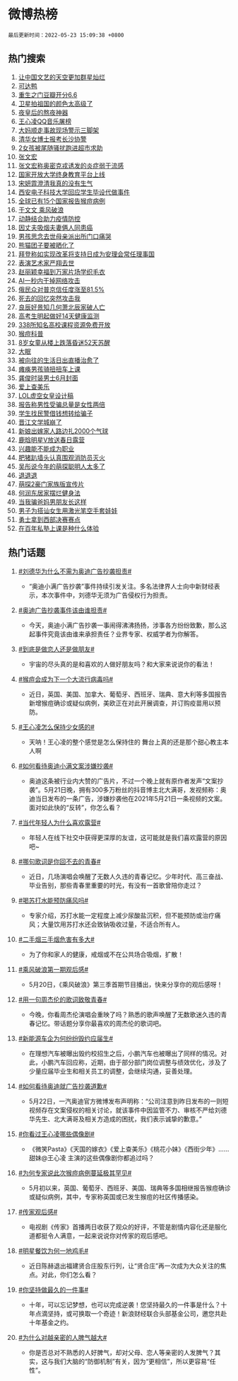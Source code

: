 # 微博热榜

`最后更新时间：2022-05-23 15:09:38 +0800`

## 热门搜索

1. [让中国文艺的天空更加群星灿烂](https://m.weibo.cn/search?containerid=100103type%3D1%26t%3D10%26q%3D%23%E8%AE%A9%E4%B8%AD%E5%9B%BD%E6%96%87%E8%89%BA%E7%9A%84%E5%A4%A9%E7%A9%BA%E6%9B%B4%E5%8A%A0%E7%BE%A4%E6%98%9F%E7%81%BF%E7%83%82%23&stream_entry_id=51&isnewpage=1&extparam=seat%3D1%26c_type%3D51%26dgr%3D0%26cate%3D10103%26pos%3D0%26filter_type%3Drealtimehot%26display_time%3D1653289777%26pre_seqid%3D1653289777874016815123&luicode=10000011&lfid=106003type%253D25%2526t%253D3%2526disable_hot%253D1%2526filter_type%253Drealtimehot)
1. [可达鸭](https://m.weibo.cn/search?containerid=100103type%3D1%26t%3D10%26q%3D%E5%8F%AF%E8%BE%BE%E9%B8%AD&stream_entry_id=31&isnewpage=1&extparam=seat%3D1%26c_type%3D31%26dgr%3D0%26cate%3D0%26lcate%3D5001%26filter_type%3Drealtimehot%26realpos%3D1%26pos%3D0%26flag%3D16%26display_time%3D1653289777%26pre_seqid%3D1653289777874016815123&luicode=10000011&lfid=106003type%253D25%2526t%253D3%2526disable_hot%253D1%2526filter_type%253Drealtimehot)
1. [重生之门豆瓣开分6.6](https://m.weibo.cn/search?containerid=100103type%3D1%26t%3D10%26q%3D%23%E9%87%8D%E7%94%9F%E4%B9%8B%E9%97%A8%E8%B1%86%E7%93%A3%E5%BC%80%E5%88%866.6%23&stream_entry_id=31&isnewpage=1&extparam=seat%3D1%26c_type%3D31%26dgr%3D0%26cate%3D0%26lcate%3D5001%26filter_type%3Drealtimehot%26realpos%3D2%26pos%3D1%26flag%3D1%26display_time%3D1653289777%26pre_seqid%3D1653289777874016815123&luicode=10000011&lfid=106003type%253D25%2526t%253D3%2526disable_hot%253D1%2526filter_type%253Drealtimehot)
1. [卫星拍祖国的颜色太高级了](https://m.weibo.cn/search?containerid=100103type%3D1%26t%3D10%26q%3D%23%E5%8D%AB%E6%98%9F%E6%8B%8D%E7%A5%96%E5%9B%BD%E7%9A%84%E9%A2%9C%E8%89%B2%E5%A4%AA%E9%AB%98%E7%BA%A7%E4%BA%86%23&stream_entry_id=31&isnewpage=1&extparam=seat%3D1%26c_type%3D31%26dgr%3D0%26cate%3D0%26lcate%3D5001%26filter_type%3Drealtimehot%26realpos%3D3%26pos%3D2%26flag%3D0%26display_time%3D1653289777%26pre_seqid%3D1653289777874016815123&luicode=10000011&lfid=106003type%253D25%2526t%253D3%2526disable_hot%253D1%2526filter_type%253Drealtimehot)
1. [夜皇后的熬夜神器](https://m.weibo.cn/search?containerid=100103type%3D1%26t%3D10%26q%3D%23%E5%A4%9C%E7%9A%87%E5%90%8E%E7%9A%84%E7%86%AC%E5%A4%9C%E7%A5%9E%E5%99%A8%23&stream_entry_id=31&isnewpage=1&extparam=seat%3D1%26c_type%3D31%26dgr%3D0%26cate%3D0%26lcate%3D5001%26topic_ad%3D1%26adid%3D154838%26pos%3D3%26filter_type%3Drealtimehot%26display_time%3D1653289777%26pre_seqid%3D1653289777874016815123&luicode=10000011&lfid=106003type%253D25%2526t%253D3%2526disable_hot%253D1%2526filter_type%253Drealtimehot)
1. [王心凌QQ音乐屠榜](https://m.weibo.cn/search?containerid=100103type%3D1%26t%3D10%26q%3D%23%E7%8E%8B%E5%BF%83%E5%87%8CQQ%E9%9F%B3%E4%B9%90%E5%B1%A0%E6%A6%9C%23&stream_entry_id=31&isnewpage=1&extparam=seat%3D1%26c_type%3D31%26dgr%3D0%26cate%3D0%26lcate%3D5001%26filter_type%3Drealtimehot%26realpos%3D4%26pos%3D4%26flag%3D1%26display_time%3D1653289777%26pre_seqid%3D1653289777874016815123&luicode=10000011&lfid=106003type%253D25%2526t%253D3%2526disable_hot%253D1%2526filter_type%253Drealtimehot)
1. [大妈顺走事故现场警示三脚架](https://m.weibo.cn/search?containerid=100103type%3D1%26t%3D10%26q%3D%23%E5%A4%A7%E5%A6%88%E9%A1%BA%E8%B5%B0%E4%BA%8B%E6%95%85%E7%8E%B0%E5%9C%BA%E8%AD%A6%E7%A4%BA%E4%B8%89%E8%84%9A%E6%9E%B6%23&stream_entry_id=31&isnewpage=1&extparam=seat%3D1%26c_type%3D31%26dgr%3D0%26cate%3D0%26lcate%3D5001%26filter_type%3Drealtimehot%26realpos%3D5%26pos%3D5%26flag%3D1%26display_time%3D1653289777%26pre_seqid%3D1653289777874016815123&luicode=10000011&lfid=106003type%253D25%2526t%253D3%2526disable_hot%253D1%2526filter_type%253Drealtimehot)
1. [清华女博士报考长沙协警](https://m.weibo.cn/search?containerid=100103type%3D1%26t%3D10%26q%3D%23%E6%B8%85%E5%8D%8E%E5%A5%B3%E5%8D%9A%E5%A3%AB%E6%8A%A5%E8%80%83%E9%95%BF%E6%B2%99%E5%8D%8F%E8%AD%A6%23&stream_entry_id=31&isnewpage=1&extparam=seat%3D1%26c_type%3D31%26dgr%3D0%26cate%3D0%26lcate%3D5001%26filter_type%3Drealtimehot%26realpos%3D6%26pos%3D6%26flag%3D0%26display_time%3D1653289777%26pre_seqid%3D1653289777874016815123&luicode=10000011&lfid=106003type%253D25%2526t%253D3%2526disable_hot%253D1%2526filter_type%253Drealtimehot)
1. [2女孩被尾随骚扰跑进超市求助](https://m.weibo.cn/search?containerid=100103type%3D1%26t%3D10%26q%3D%232%E5%A5%B3%E5%AD%A9%E8%A2%AB%E5%B0%BE%E9%9A%8F%E9%AA%9A%E6%89%B0%E8%B7%91%E8%BF%9B%E8%B6%85%E5%B8%82%E6%B1%82%E5%8A%A9%23&stream_entry_id=31&isnewpage=1&extparam=seat%3D1%26c_type%3D31%26dgr%3D0%26cate%3D0%26lcate%3D5001%26filter_type%3Drealtimehot%26realpos%3D7%26pos%3D7%26flag%3D1%26display_time%3D1653289777%26pre_seqid%3D1653289777874016815123&luicode=10000011&lfid=106003type%253D25%2526t%253D3%2526disable_hot%253D1%2526filter_type%253Drealtimehot)
1. [张文宏](https://m.weibo.cn/search?containerid=100103type%3D1%26t%3D10%26q%3D%23%E5%BC%A0%E6%96%87%E5%AE%8F%23&stream_entry_id=31&isnewpage=1&extparam=seat%3D1%26c_type%3D31%26dgr%3D0%26cate%3D0%26lcate%3D5001%26filter_type%3Drealtimehot%26realpos%3D8%26pos%3D8%26flag%3D0%26display_time%3D1653289777%26pre_seqid%3D1653289777874016815123&luicode=10000011&lfid=106003type%253D25%2526t%253D3%2526disable_hot%253D1%2526filter_type%253Drealtimehot)
1. [张文宏称奥密克戎诱发的炎症弱于流感](https://m.weibo.cn/search?containerid=100103type%3D1%26t%3D10%26q%3D%23%E5%BC%A0%E6%96%87%E5%AE%8F%E7%A7%B0%E5%A5%A5%E5%AF%86%E5%85%8B%E6%88%8E%E8%AF%B1%E5%8F%91%E7%9A%84%E7%82%8E%E7%97%87%E5%BC%B1%E4%BA%8E%E6%B5%81%E6%84%9F%23&stream_entry_id=31&isnewpage=1&extparam=seat%3D1%26c_type%3D31%26dgr%3D0%26cate%3D0%26lcate%3D5001%26filter_type%3Drealtimehot%26realpos%3D9%26pos%3D9%26flag%3D1%26display_time%3D1653289777%26pre_seqid%3D1653289777874016815123&luicode=10000011&lfid=106003type%253D25%2526t%253D3%2526disable_hot%253D1%2526filter_type%253Drealtimehot)
1. [国家开放大学终身教育平台上线](https://m.weibo.cn/search?containerid=100103type%3D1%26t%3D10%26q%3D%23%E5%9B%BD%E5%AE%B6%E5%BC%80%E6%94%BE%E5%A4%A7%E5%AD%A6%E7%BB%88%E8%BA%AB%E6%95%99%E8%82%B2%E5%B9%B3%E5%8F%B0%E4%B8%8A%E7%BA%BF%23&stream_entry_id=31&isnewpage=1&extparam=seat%3D1%26c_type%3D31%26dgr%3D0%26cate%3D0%26lcate%3D5001%26filter_type%3Drealtimehot%26realpos%3D10%26pos%3D10%26flag%3D16%26display_time%3D1653289777%26pre_seqid%3D1653289777874016815123&luicode=10000011&lfid=106003type%253D25%2526t%253D3%2526disable_hot%253D1%2526filter_type%253Drealtimehot)
1. [宋妍霏澄清我真的没有生气](https://m.weibo.cn/search?containerid=100103type%3D1%26t%3D10%26q%3D%23%E5%AE%8B%E5%A6%8D%E9%9C%8F%E6%BE%84%E6%B8%85%E6%88%91%E7%9C%9F%E7%9A%84%E6%B2%A1%E6%9C%89%E7%94%9F%E6%B0%94%23&stream_entry_id=31&isnewpage=1&extparam=seat%3D1%26c_type%3D31%26dgr%3D0%26cate%3D0%26lcate%3D5001%26filter_type%3Drealtimehot%26realpos%3D11%26pos%3D11%26flag%3D2%26display_time%3D1653289777%26pre_seqid%3D1653289777874016815123&luicode=10000011&lfid=106003type%253D25%2526t%253D3%2526disable_hot%253D1%2526filter_type%253Drealtimehot)
1. [西安电子科技大学回应学生毕设代做事件](https://m.weibo.cn/search?containerid=100103type%3D1%26t%3D10%26q%3D%23%E8%A5%BF%E5%AE%89%E7%94%B5%E5%AD%90%E7%A7%91%E6%8A%80%E5%A4%A7%E5%AD%A6%E5%9B%9E%E5%BA%94%E5%AD%A6%E7%94%9F%E6%AF%95%E8%AE%BE%E4%BB%A3%E5%81%9A%E4%BA%8B%E4%BB%B6%23&stream_entry_id=31&isnewpage=1&extparam=seat%3D1%26c_type%3D31%26dgr%3D0%26cate%3D0%26lcate%3D5001%26filter_type%3Drealtimehot%26realpos%3D12%26pos%3D12%26flag%3D0%26display_time%3D1653289777%26pre_seqid%3D1653289777874016815123&luicode=10000011&lfid=106003type%253D25%2526t%253D3%2526disable_hot%253D1%2526filter_type%253Drealtimehot)
1. [全球已有15个国家报告猴痘病例](https://m.weibo.cn/search?containerid=100103type%3D1%26t%3D10%26q%3D%23%E5%85%A8%E7%90%83%E5%B7%B2%E6%9C%8915%E4%B8%AA%E5%9B%BD%E5%AE%B6%E6%8A%A5%E5%91%8A%E7%8C%B4%E7%97%98%E7%97%85%E4%BE%8B%23&stream_entry_id=31&isnewpage=1&extparam=seat%3D1%26c_type%3D31%26dgr%3D0%26cate%3D0%26lcate%3D5001%26filter_type%3Drealtimehot%26realpos%3D13%26pos%3D13%26flag%3D1%26display_time%3D1653289777%26pre_seqid%3D1653289777874016815123&luicode=10000011&lfid=106003type%253D25%2526t%253D3%2526disable_hot%253D1%2526filter_type%253Drealtimehot)
1. [于文文 乘风破浪](https://m.weibo.cn/search?containerid=100103type%3D1%26t%3D10%26q%3D%E4%BA%8E%E6%96%87%E6%96%87+%E4%B9%98%E9%A3%8E%E7%A0%B4%E6%B5%AA&stream_entry_id=31&isnewpage=1&extparam=seat%3D1%26c_type%3D31%26dgr%3D0%26cate%3D0%26lcate%3D5001%26filter_type%3Drealtimehot%26realpos%3D14%26pos%3D14%26flag%3D2%26display_time%3D1653289777%26pre_seqid%3D1653289777874016815123&luicode=10000011&lfid=106003type%253D25%2526t%253D3%2526disable_hot%253D1%2526filter_type%253Drealtimehot)
1. [动静结合助力疫情防控](https://m.weibo.cn/search?containerid=100103type%3D1%26t%3D10%26q%3D%23%E5%8A%A8%E9%9D%99%E7%BB%93%E5%90%88%E5%8A%A9%E5%8A%9B%E7%96%AB%E6%83%85%E9%98%B2%E6%8E%A7%23&stream_entry_id=31&isnewpage=1&extparam=seat%3D1%26c_type%3D31%26dgr%3D0%26cate%3D0%26lcate%3D5001%26filter_type%3Drealtimehot%26adid%3D155185%26realpos%3D15%26pos%3D15%26flag%3D0%26display_time%3D1653289777%26pre_seqid%3D1653289777874016815123&luicode=10000011&lfid=106003type%253D25%2526t%253D3%2526disable_hot%253D1%2526filter_type%253Drealtimehot)
1. [因丈夫吸烟夫妻俩人同患癌](https://m.weibo.cn/search?containerid=100103type%3D1%26t%3D10%26q%3D%23%E5%9B%A0%E4%B8%88%E5%A4%AB%E5%90%B8%E7%83%9F%E5%A4%AB%E5%A6%BB%E4%BF%A9%E4%BA%BA%E5%90%8C%E6%82%A3%E7%99%8C%23&stream_entry_id=31&isnewpage=1&extparam=seat%3D1%26c_type%3D31%26dgr%3D0%26cate%3D0%26lcate%3D5001%26filter_type%3Drealtimehot%26realpos%3D16%26pos%3D16%26flag%3D2%26display_time%3D1653289777%26pre_seqid%3D1653289777874016815123&luicode=10000011&lfid=106003type%253D25%2526t%253D3%2526disable_hot%253D1%2526filter_type%253Drealtimehot)
1. [男孩思念去世母亲派出所门口痛哭](https://m.weibo.cn/search?containerid=100103type%3D1%26t%3D10%26q%3D%23%E7%94%B7%E5%AD%A9%E6%80%9D%E5%BF%B5%E5%8E%BB%E4%B8%96%E6%AF%8D%E4%BA%B2%E6%B4%BE%E5%87%BA%E6%89%80%E9%97%A8%E5%8F%A3%E7%97%9B%E5%93%AD%23&stream_entry_id=31&isnewpage=1&extparam=seat%3D1%26c_type%3D31%26dgr%3D0%26cate%3D0%26lcate%3D5001%26filter_type%3Drealtimehot%26realpos%3D17%26pos%3D17%26flag%3D1%26display_time%3D1653289777%26pre_seqid%3D1653289777874016815123&luicode=10000011&lfid=106003type%253D25%2526t%253D3%2526disable_hot%253D1%2526filter_type%253Drealtimehot)
1. [熊猫团子要被晒化了](https://m.weibo.cn/search?containerid=100103type%3D1%26t%3D10%26q%3D%23%E7%86%8A%E7%8C%AB%E5%9B%A2%E5%AD%90%E8%A6%81%E8%A2%AB%E6%99%92%E5%8C%96%E4%BA%86%23&stream_entry_id=31&isnewpage=1&extparam=seat%3D1%26c_type%3D31%26dgr%3D0%26cate%3D0%26lcate%3D5001%26filter_type%3Drealtimehot%26realpos%3D18%26pos%3D18%26flag%3D1%26display_time%3D1653289777%26pre_seqid%3D1653289777874016815123&luicode=10000011&lfid=106003type%253D25%2526t%253D3%2526disable_hot%253D1%2526filter_type%253Drealtimehot)
1. [拜登称如实现改革将支持日成为安理会常任理事国](https://m.weibo.cn/search?containerid=100103type%3D1%26t%3D10%26q%3D%23%E6%8B%9C%E7%99%BB%E7%A7%B0%E5%A6%82%E5%AE%9E%E7%8E%B0%E6%94%B9%E9%9D%A9%E5%B0%86%E6%94%AF%E6%8C%81%E6%97%A5%E6%88%90%E4%B8%BA%E5%AE%89%E7%90%86%E4%BC%9A%E5%B8%B8%E4%BB%BB%E7%90%86%E4%BA%8B%E5%9B%BD%23&stream_entry_id=31&isnewpage=1&extparam=seat%3D1%26c_type%3D31%26dgr%3D0%26cate%3D0%26lcate%3D5001%26filter_type%3Drealtimehot%26realpos%3D19%26pos%3D19%26flag%3D1%26display_time%3D1653289777%26pre_seqid%3D1653289777874016815123&luicode=10000011&lfid=106003type%253D25%2526t%253D3%2526disable_hot%253D1%2526filter_type%253Drealtimehot)
1. [表演艺术家严翔去世](https://m.weibo.cn/search?containerid=100103type%3D1%26t%3D10%26q%3D%23%E8%A1%A8%E6%BC%94%E8%89%BA%E6%9C%AF%E5%AE%B6%E4%B8%A5%E7%BF%94%E5%8E%BB%E4%B8%96%23&stream_entry_id=31&isnewpage=1&extparam=seat%3D1%26c_type%3D31%26dgr%3D0%26cate%3D0%26lcate%3D5001%26filter_type%3Drealtimehot%26realpos%3D20%26pos%3D20%26flag%3D1%26display_time%3D1653289777%26pre_seqid%3D1653289777874016815123&luicode=10000011&lfid=106003type%253D25%2526t%253D3%2526disable_hot%253D1%2526filter_type%253Drealtimehot)
1. [赵丽颖幸福到万家片场学织毛衣](https://m.weibo.cn/search?containerid=100103type%3D1%26t%3D10%26q%3D%23%E8%B5%B5%E4%B8%BD%E9%A2%96%E5%B9%B8%E7%A6%8F%E5%88%B0%E4%B8%87%E5%AE%B6%E7%89%87%E5%9C%BA%E5%AD%A6%E7%BB%87%E6%AF%9B%E8%A1%A3%23&stream_entry_id=31&isnewpage=1&extparam=seat%3D1%26c_type%3D31%26dgr%3D0%26cate%3D0%26lcate%3D5001%26filter_type%3Drealtimehot%26realpos%3D21%26pos%3D21%26flag%3D1%26display_time%3D1653289777%26pre_seqid%3D1653289777874016815123&luicode=10000011&lfid=106003type%253D25%2526t%253D3%2526disable_hot%253D1%2526filter_type%253Drealtimehot)
1. [AI一秒内干掉网络攻击](https://m.weibo.cn/search?containerid=100103type%3D1%26t%3D10%26q%3D%23AI%E4%B8%80%E7%A7%92%E5%86%85%E5%B9%B2%E6%8E%89%E7%BD%91%E7%BB%9C%E6%94%BB%E5%87%BB%23&stream_entry_id=31&isnewpage=1&extparam=seat%3D1%26c_type%3D31%26dgr%3D0%26cate%3D0%26lcate%3D5001%26filter_type%3Drealtimehot%26realpos%3D22%26pos%3D22%26flag%3D1%26display_time%3D1653289777%26pre_seqid%3D1653289777874016815123&luicode=10000011&lfid=106003type%253D25%2526t%253D3%2526disable_hot%253D1%2526filter_type%253Drealtimehot)
1. [俄民众对普京信任度涨至81.5%](https://m.weibo.cn/search?containerid=100103type%3D1%26t%3D10%26q%3D%23%E4%BF%84%E6%B0%91%E4%BC%97%E5%AF%B9%E6%99%AE%E4%BA%AC%E4%BF%A1%E4%BB%BB%E5%BA%A6%E6%B6%A8%E8%87%B381.5%25%23&stream_entry_id=31&isnewpage=1&extparam=seat%3D1%26c_type%3D31%26dgr%3D0%26cate%3D0%26lcate%3D5001%26filter_type%3Drealtimehot%26realpos%3D23%26pos%3D23%26flag%3D0%26display_time%3D1653289777%26pre_seqid%3D1653289777874016815123&luicode=10000011&lfid=106003type%253D25%2526t%253D3%2526disable_hot%253D1%2526filter_type%253Drealtimehot)
1. [死去的回忆突然攻击我](https://m.weibo.cn/search?containerid=100103type%3D1%26t%3D10%26q%3D%23%E6%AD%BB%E5%8E%BB%E7%9A%84%E5%9B%9E%E5%BF%86%E7%AA%81%E7%84%B6%E6%94%BB%E5%87%BB%E6%88%91%23&stream_entry_id=31&isnewpage=1&extparam=seat%3D1%26c_type%3D31%26dgr%3D0%26cate%3D0%26lcate%3D5001%26filter_type%3Drealtimehot%26realpos%3D24%26pos%3D24%26flag%3D0%26display_time%3D1653289777%26pre_seqid%3D1653289777874016815123&luicode=10000011&lfid=106003type%253D25%2526t%253D3%2526disable_hot%253D1%2526filter_type%253Drealtimehot)
1. [良辰好景知几何萧北辰家破人亡](https://m.weibo.cn/search?containerid=100103type%3D1%26t%3D10%26q%3D%23%E8%89%AF%E8%BE%B0%E5%A5%BD%E6%99%AF%E7%9F%A5%E5%87%A0%E4%BD%95%E8%90%A7%E5%8C%97%E8%BE%B0%E5%AE%B6%E7%A0%B4%E4%BA%BA%E4%BA%A1%23&stream_entry_id=31&isnewpage=1&extparam=seat%3D1%26c_type%3D31%26dgr%3D0%26cate%3D0%26lcate%3D5001%26filter_type%3Drealtimehot%26realpos%3D25%26pos%3D25%26flag%3D1%26display_time%3D1653289777%26pre_seqid%3D1653289777874016815123&luicode=10000011&lfid=106003type%253D25%2526t%253D3%2526disable_hot%253D1%2526filter_type%253Drealtimehot)
1. [高考生明起做好14天健康监测](https://m.weibo.cn/search?containerid=100103type%3D1%26t%3D10%26q%3D%23%E9%AB%98%E8%80%83%E7%94%9F%E6%98%8E%E8%B5%B7%E5%81%9A%E5%A5%BD14%E5%A4%A9%E5%81%A5%E5%BA%B7%E7%9B%91%E6%B5%8B%23&stream_entry_id=31&isnewpage=1&extparam=seat%3D1%26c_type%3D31%26dgr%3D0%26cate%3D0%26lcate%3D5001%26filter_type%3Drealtimehot%26realpos%3D26%26pos%3D26%26flag%3D1%26display_time%3D1653289777%26pre_seqid%3D1653289777874016815123&luicode=10000011&lfid=106003type%253D25%2526t%253D3%2526disable_hot%253D1%2526filter_type%253Drealtimehot)
1. [338所知名高校课程资源免费开放](https://m.weibo.cn/search?containerid=100103type%3D1%26t%3D10%26q%3D%23338%E6%89%80%E7%9F%A5%E5%90%8D%E9%AB%98%E6%A0%A1%E8%AF%BE%E7%A8%8B%E8%B5%84%E6%BA%90%E5%85%8D%E8%B4%B9%E5%BC%80%E6%94%BE%23&stream_entry_id=31&isnewpage=1&extparam=seat%3D1%26c_type%3D31%26dgr%3D0%26cate%3D0%26lcate%3D5001%26filter_type%3Drealtimehot%26realpos%3D27%26pos%3D27%26flag%3D0%26display_time%3D1653289777%26pre_seqid%3D1653289777874016815123&luicode=10000011&lfid=106003type%253D25%2526t%253D3%2526disable_hot%253D1%2526filter_type%253Drealtimehot)
1. [猴痘科普](https://m.weibo.cn/search?containerid=100103type%3D1%26t%3D10%26q%3D%23%E7%8C%B4%E7%97%98%E7%A7%91%E6%99%AE%23&stream_entry_id=31&isnewpage=1&extparam=seat%3D1%26c_type%3D31%26dgr%3D0%26cate%3D0%26lcate%3D5001%26filter_type%3Drealtimehot%26realpos%3D28%26pos%3D28%26flag%3D0%26display_time%3D1653289777%26pre_seqid%3D1653289777874016815123&luicode=10000011&lfid=106003type%253D25%2526t%253D3%2526disable_hot%253D1%2526filter_type%253Drealtimehot)
1. [8岁女童从楼上跌落昏迷52天苏醒](https://m.weibo.cn/search?containerid=100103type%3D1%26t%3D10%26q%3D8%E5%B2%81%E5%A5%B3%E7%AB%A5%E4%BB%8E%E6%A5%BC%E4%B8%8A%E8%B7%8C%E8%90%BD%E6%98%8F%E8%BF%B752%E5%A4%A9%E8%8B%8F%E9%86%92&stream_entry_id=31&isnewpage=1&extparam=seat%3D1%26c_type%3D31%26dgr%3D0%26cate%3D0%26lcate%3D5001%26filter_type%3Drealtimehot%26realpos%3D29%26pos%3D29%26flag%3D0%26display_time%3D1653289777%26pre_seqid%3D1653289777874016815123&luicode=10000011&lfid=106003type%253D25%2526t%253D3%2526disable_hot%253D1%2526filter_type%253Drealtimehot)
1. [大眠](https://m.weibo.cn/search?containerid=100103type%3D1%26t%3D10%26q%3D%E5%A4%A7%E7%9C%A0&stream_entry_id=31&isnewpage=1&extparam=seat%3D1%26c_type%3D31%26dgr%3D0%26cate%3D0%26lcate%3D5001%26filter_type%3Drealtimehot%26realpos%3D30%26pos%3D30%26flag%3D0%26display_time%3D1653289777%26pre_seqid%3D1653289777874016815123&luicode=10000011&lfid=106003type%253D25%2526t%253D3%2526disable_hot%253D1%2526filter_type%253Drealtimehot)
1. [被向往的生活日出直播治愈了](https://m.weibo.cn/search?containerid=100103type%3D1%26t%3D10%26q%3D%23%E8%A2%AB%E5%90%91%E5%BE%80%E7%9A%84%E7%94%9F%E6%B4%BB%E6%97%A5%E5%87%BA%E7%9B%B4%E6%92%AD%E6%B2%BB%E6%84%88%E4%BA%86%23&stream_entry_id=31&isnewpage=1&extparam=seat%3D1%26c_type%3D31%26dgr%3D0%26cate%3D0%26lcate%3D5001%26filter_type%3Drealtimehot%26realpos%3D31%26pos%3D31%26flag%3D1%26display_time%3D1653289777%26pre_seqid%3D1653289777874016815123&luicode=10000011&lfid=106003type%253D25%2526t%253D3%2526disable_hot%253D1%2526filter_type%253Drealtimehot)
1. [瘫痪男孩骑扭扭车上课](https://m.weibo.cn/search?containerid=100103type%3D1%26t%3D10%26q%3D%23%E7%98%AB%E7%97%AA%E7%94%B7%E5%AD%A9%E9%AA%91%E6%89%AD%E6%89%AD%E8%BD%A6%E4%B8%8A%E8%AF%BE%23&stream_entry_id=31&isnewpage=1&extparam=seat%3D1%26c_type%3D31%26dgr%3D0%26cate%3D0%26lcate%3D5001%26filter_type%3Drealtimehot%26realpos%3D32%26pos%3D32%26flag%3D1%26display_time%3D1653289777%26pre_seqid%3D1653289777874016815123&luicode=10000011&lfid=106003type%253D25%2526t%253D3%2526disable_hot%253D1%2526filter_type%253Drealtimehot)
1. [龚俊时装男士6月封面](https://m.weibo.cn/search?containerid=100103type%3D1%26t%3D10%26q%3D%23%E9%BE%9A%E4%BF%8A%E6%97%B6%E8%A3%85%E7%94%B7%E5%A3%AB6%E6%9C%88%E5%B0%81%E9%9D%A2%23&stream_entry_id=31&isnewpage=1&extparam=seat%3D1%26c_type%3D31%26dgr%3D0%26cate%3D0%26lcate%3D5001%26filter_type%3Drealtimehot%26realpos%3D33%26pos%3D33%26flag%3D1%26display_time%3D1653289777%26pre_seqid%3D1653289777874016815123&luicode=10000011&lfid=106003type%253D25%2526t%253D3%2526disable_hot%253D1%2526filter_type%253Drealtimehot)
1. [爱上查美乐](http://m.weibo.cn/c/wbox?&id=j84w2uenjc&roomid=10036&q=%23%E7%88%B1%E4%B8%8A%E6%9F%A5%E7%BE%8E%E4%B9%90%23&extparam=seat%3D1%26c_type%3D31%26dgr%3D0%26cate%3D0%26lcate%3D5001%26filter_type%3Drealtimehot%26realpos%3D34%26pos%3D34%26flag%3D0%26display_time%3D1653289777%26pre_seqid%3D1653289777874016815123&luicode=10000011&lfid=106003type%253D25%2526t%253D3%2526disable_hot%253D1%2526filter_type%253Drealtimehot)
1. [LOL虚空女皇设计稿](https://m.weibo.cn/search?containerid=100103type%3D1%26t%3D10%26q%3D%23LOL%E8%99%9A%E7%A9%BA%E5%A5%B3%E7%9A%87%E8%AE%BE%E8%AE%A1%E7%A8%BF%23&stream_entry_id=31&isnewpage=1&extparam=seat%3D1%26c_type%3D31%26dgr%3D0%26cate%3D0%26lcate%3D5001%26filter_type%3Drealtimehot%26realpos%3D35%26pos%3D35%26flag%3D1%26display_time%3D1653289777%26pre_seqid%3D1653289777874016815123&luicode=10000011&lfid=106003type%253D25%2526t%253D3%2526disable_hot%253D1%2526filter_type%253Drealtimehot)
1. [报告称男性受骗总量是女性两倍](https://m.weibo.cn/search?containerid=100103type%3D1%26t%3D10%26q%3D%23%E6%8A%A5%E5%91%8A%E7%A7%B0%E7%94%B7%E6%80%A7%E5%8F%97%E9%AA%97%E6%80%BB%E9%87%8F%E6%98%AF%E5%A5%B3%E6%80%A7%E4%B8%A4%E5%80%8D%23&stream_entry_id=31&isnewpage=1&extparam=seat%3D1%26c_type%3D31%26dgr%3D0%26cate%3D0%26lcate%3D5001%26filter_type%3Drealtimehot%26realpos%3D36%26pos%3D36%26flag%3D0%26display_time%3D1653289777%26pre_seqid%3D1653289777874016815123&luicode=10000011&lfid=106003type%253D25%2526t%253D3%2526disable_hot%253D1%2526filter_type%253Drealtimehot)
1. [学生找民警借钱想转给骗子](https://m.weibo.cn/search?containerid=100103type%3D1%26t%3D10%26q%3D%23%E5%AD%A6%E7%94%9F%E6%89%BE%E6%B0%91%E8%AD%A6%E5%80%9F%E9%92%B1%E6%83%B3%E8%BD%AC%E7%BB%99%E9%AA%97%E5%AD%90%23&stream_entry_id=31&isnewpage=1&extparam=seat%3D1%26c_type%3D31%26dgr%3D0%26cate%3D0%26lcate%3D5001%26filter_type%3Drealtimehot%26realpos%3D37%26pos%3D37%26flag%3D0%26display_time%3D1653289777%26pre_seqid%3D1653289777874016815123&luicode=10000011&lfid=106003type%253D25%2526t%253D3%2526disable_hot%253D1%2526filter_type%253Drealtimehot)
1. [晋江文学城崩了](https://m.weibo.cn/search?containerid=100103type%3D1%26t%3D10%26q%3D%E6%99%8B%E6%B1%9F%E6%96%87%E5%AD%A6%E5%9F%8E%E5%B4%A9%E4%BA%86&stream_entry_id=31&isnewpage=1&extparam=seat%3D1%26c_type%3D31%26dgr%3D0%26cate%3D0%26lcate%3D5001%26filter_type%3Drealtimehot%26realpos%3D38%26pos%3D38%26flag%3D0%26display_time%3D1653289777%26pre_seqid%3D1653289777874016815123&luicode=10000011&lfid=106003type%253D25%2526t%253D3%2526disable_hot%253D1%2526filter_type%253Drealtimehot)
1. [新娘出嫁家人路边扎2000个气球](https://m.weibo.cn/search?containerid=100103type%3D1%26t%3D10%26q%3D%23%E6%96%B0%E5%A8%98%E5%87%BA%E5%AB%81%E5%AE%B6%E4%BA%BA%E8%B7%AF%E8%BE%B9%E6%89%8E2000%E4%B8%AA%E6%B0%94%E7%90%83%23&stream_entry_id=31&isnewpage=1&extparam=seat%3D1%26c_type%3D31%26dgr%3D0%26cate%3D0%26lcate%3D5001%26filter_type%3Drealtimehot%26realpos%3D39%26pos%3D39%26flag%3D0%26display_time%3D1653289777%26pre_seqid%3D1653289777874016815123&luicode=10000011&lfid=106003type%253D25%2526t%253D3%2526disable_hot%253D1%2526filter_type%253Drealtimehot)
1. [鹿晗明星V放送春日露营](https://m.weibo.cn/search?containerid=100103type%3D1%26t%3D10%26q%3D%23%E9%B9%BF%E6%99%97%E6%98%8E%E6%98%9FV%E6%94%BE%E9%80%81%E6%98%A5%E6%97%A5%E9%9C%B2%E8%90%A5%23&stream_entry_id=31&isnewpage=1&extparam=seat%3D1%26c_type%3D31%26dgr%3D0%26cate%3D0%26lcate%3D5001%26filter_type%3Drealtimehot%26realpos%3D40%26pos%3D40%26flag%3D0%26display_time%3D1653289777%26pre_seqid%3D1653289777874016815123&luicode=10000011&lfid=106003type%253D25%2526t%253D3%2526disable_hot%253D1%2526filter_type%253Drealtimehot)
1. [兴趣能不能成为职业](https://m.weibo.cn/search?containerid=100103type%3D1%26t%3D10%26q%3D%23%E5%85%B4%E8%B6%A3%E8%83%BD%E4%B8%8D%E8%83%BD%E6%88%90%E4%B8%BA%E8%81%8C%E4%B8%9A%23&stream_entry_id=31&isnewpage=1&extparam=seat%3D1%26c_type%3D31%26dgr%3D0%26cate%3D0%26lcate%3D5001%26filter_type%3Drealtimehot%26realpos%3D41%26pos%3D41%26flag%3D0%26display_time%3D1653289777%26pre_seqid%3D1653289777874016815123&luicode=10000011&lfid=106003type%253D25%2526t%253D3%2526disable_hot%253D1%2526filter_type%253Drealtimehot)
1. [肥猪趴墙头认真围观消防员灭火](https://m.weibo.cn/search?containerid=100103type%3D1%26t%3D10%26q%3D%23%E8%82%A5%E7%8C%AA%E8%B6%B4%E5%A2%99%E5%A4%B4%E8%AE%A4%E7%9C%9F%E5%9B%B4%E8%A7%82%E6%B6%88%E9%98%B2%E5%91%98%E7%81%AD%E7%81%AB%23&stream_entry_id=31&isnewpage=1&extparam=seat%3D1%26c_type%3D31%26dgr%3D0%26cate%3D0%26lcate%3D5001%26filter_type%3Drealtimehot%26realpos%3D42%26pos%3D42%26flag%3D0%26display_time%3D1653289777%26pre_seqid%3D1653289777874016815123&luicode=10000011&lfid=106003type%253D25%2526t%253D3%2526disable_hot%253D1%2526filter_type%253Drealtimehot)
1. [吴彤说今年的萌探聪明人太多了](https://m.weibo.cn/search?containerid=100103type%3D1%26t%3D10%26q%3D%23%E5%90%B4%E5%BD%A4%E8%AF%B4%E4%BB%8A%E5%B9%B4%E7%9A%84%E8%90%8C%E6%8E%A2%E8%81%AA%E6%98%8E%E4%BA%BA%E5%A4%AA%E5%A4%9A%E4%BA%86%23&stream_entry_id=31&isnewpage=1&extparam=seat%3D1%26c_type%3D31%26dgr%3D0%26cate%3D0%26lcate%3D5001%26filter_type%3Drealtimehot%26realpos%3D43%26pos%3D43%26flag%3D0%26display_time%3D1653289777%26pre_seqid%3D1653289777874016815123&luicode=10000011&lfid=106003type%253D25%2526t%253D3%2526disable_hot%253D1%2526filter_type%253Drealtimehot)
1. [退退退](https://m.weibo.cn/search?containerid=100103type%3D1%26t%3D10%26q%3D%23%E9%80%80%E9%80%80%E9%80%80%23&stream_entry_id=31&isnewpage=1&extparam=seat%3D1%26c_type%3D31%26dgr%3D0%26cate%3D0%26lcate%3D5001%26filter_type%3Drealtimehot%26realpos%3D44%26pos%3D44%26flag%3D0%26display_time%3D1653289777%26pre_seqid%3D1653289777874016815123&luicode=10000011&lfid=106003type%253D25%2526t%253D3%2526disable_hot%253D1%2526filter_type%253Drealtimehot)
1. [萌探2豪门家族版宣传片](https://m.weibo.cn/search?containerid=100103type%3D1%26t%3D10%26q%3D%23%E8%90%8C%E6%8E%A22%E8%B1%AA%E9%97%A8%E5%AE%B6%E6%97%8F%E7%89%88%E5%AE%A3%E4%BC%A0%E7%89%87%23&stream_entry_id=31&isnewpage=1&extparam=seat%3D1%26c_type%3D31%26dgr%3D0%26cate%3D0%26lcate%3D5001%26filter_type%3Drealtimehot%26realpos%3D45%26pos%3D45%26flag%3D0%26display_time%3D1653289777%26pre_seqid%3D1653289777874016815123&luicode=10000011&lfid=106003type%253D25%2526t%253D3%2526disable_hot%253D1%2526filter_type%253Drealtimehot)
1. [何润东居家摆烂健身法](https://m.weibo.cn/search?containerid=100103type%3D1%26t%3D10%26q%3D%23%E4%BD%95%E6%B6%A6%E4%B8%9C%E5%B1%85%E5%AE%B6%E6%91%86%E7%83%82%E5%81%A5%E8%BA%AB%E6%B3%95%23&stream_entry_id=31&isnewpage=1&extparam=seat%3D1%26c_type%3D31%26dgr%3D0%26cate%3D0%26lcate%3D5001%26filter_type%3Drealtimehot%26realpos%3D46%26pos%3D46%26flag%3D0%26display_time%3D1653289777%26pre_seqid%3D1653289777874016815123&luicode=10000011&lfid=106003type%253D25%2526t%253D3%2526disable_hot%253D1%2526filter_type%253Drealtimehot)
1. [当我骗爸妈男朋友长这样](https://m.weibo.cn/search?containerid=100103type%3D1%26t%3D10%26q%3D%23%E5%BD%93%E6%88%91%E9%AA%97%E7%88%B8%E5%A6%88%E7%94%B7%E6%9C%8B%E5%8F%8B%E9%95%BF%E8%BF%99%E6%A0%B7%23&stream_entry_id=31&isnewpage=1&extparam=seat%3D1%26c_type%3D31%26dgr%3D0%26cate%3D0%26lcate%3D5001%26filter_type%3Drealtimehot%26realpos%3D47%26pos%3D47%26flag%3D1%26display_time%3D1653289777%26pre_seqid%3D1653289777874016815123&luicode=10000011&lfid=106003type%253D25%2526t%253D3%2526disable_hot%253D1%2526filter_type%253Drealtimehot)
1. [男子为搭讪女生用激光笔空手套娃娃](https://m.weibo.cn/search?containerid=100103type%3D1%26t%3D10%26q%3D%23%E7%94%B7%E5%AD%90%E4%B8%BA%E6%90%AD%E8%AE%AA%E5%A5%B3%E7%94%9F%E7%94%A8%E6%BF%80%E5%85%89%E7%AC%94%E7%A9%BA%E6%89%8B%E5%A5%97%E5%A8%83%E5%A8%83%23&stream_entry_id=31&isnewpage=1&extparam=seat%3D1%26c_type%3D31%26dgr%3D0%26cate%3D0%26lcate%3D5001%26filter_type%3Drealtimehot%26realpos%3D48%26pos%3D48%26flag%3D0%26display_time%3D1653289777%26pre_seqid%3D1653289777874016815123&luicode=10000011&lfid=106003type%253D25%2526t%253D3%2526disable_hot%253D1%2526filter_type%253Drealtimehot)
1. [勇士拿到西部决赛赛点](https://m.weibo.cn/search?containerid=100103type%3D1%26t%3D10%26q%3D%23%E5%8B%87%E5%A3%AB%E6%8B%BF%E5%88%B0%E8%A5%BF%E9%83%A8%E5%86%B3%E8%B5%9B%E8%B5%9B%E7%82%B9%23&stream_entry_id=31&isnewpage=1&extparam=seat%3D1%26c_type%3D31%26dgr%3D0%26cate%3D0%26lcate%3D5001%26filter_type%3Drealtimehot%26realpos%3D49%26pos%3D49%26flag%3D0%26display_time%3D1653289777%26pre_seqid%3D1653289777874016815123&luicode=10000011&lfid=106003type%253D25%2526t%253D3%2526disable_hot%253D1%2526filter_type%253Drealtimehot)
1. [在百年私塾上课是种什么体验](https://m.weibo.cn/search?containerid=100103type%3D1%26t%3D10%26q%3D%23%E5%9C%A8%E7%99%BE%E5%B9%B4%E7%A7%81%E5%A1%BE%E4%B8%8A%E8%AF%BE%E6%98%AF%E7%A7%8D%E4%BB%80%E4%B9%88%E4%BD%93%E9%AA%8C%23&stream_entry_id=31&isnewpage=1&extparam=seat%3D1%26c_type%3D31%26dgr%3D0%26cate%3D0%26lcate%3D5001%26filter_type%3Drealtimehot%26realpos%3D50%26pos%3D50%26flag%3D0%26display_time%3D1653289777%26pre_seqid%3D1653289777874016815123&luicode=10000011&lfid=106003type%253D25%2526t%253D3%2526disable_hot%253D1%2526filter_type%253Drealtimehot)

## 热门话题

1. [#刘德华为什么不需为奥迪广告抄袭担责#](https://m.weibo.cn/search?containerid=231522type%3D1%26t%3D10%26q%3D%23%E5%88%98%E5%BE%B7%E5%8D%8E%E4%B8%BA%E4%BB%80%E4%B9%88%E4%B8%8D%E9%9C%80%E4%B8%BA%E5%A5%A5%E8%BF%AA%E5%B9%BF%E5%91%8A%E6%8A%84%E8%A2%AD%E6%8B%85%E8%B4%A3%23&stream_entry_id=128&isnewpage=1&extparam=seat%3D1%26c_type%3D128%26dgr%3D0%26cate%3D5004%26unitid%3D43745%26pos%3D1-0-0%26lcate%3D5004%26display_time%3D1653289778%26pre_seqid%3D165328977868501373198&luicode=10000011&lfid=231648_-_4)
    - “奥迪小满广告抄袭”事件持续引发关注。多名法律界人士向中新财经表示，本次事件中，刘德华无须为广告侵权行为担责。

1. [#奥迪广告抄袭事件该由谁担责#](https://m.weibo.cn/search?containerid=231522type%3D1%26t%3D10%26q%3D%23%E5%A5%A5%E8%BF%AA%E5%B9%BF%E5%91%8A%E6%8A%84%E8%A2%AD%E4%BA%8B%E4%BB%B6%E8%AF%A5%E7%94%B1%E8%B0%81%E6%8B%85%E8%B4%A3%23&stream_entry_id=128&isnewpage=1&extparam=seat%3D1%26c_type%3D128%26dgr%3D0%26cate%3D5004%26unitid%3D43741%26pos%3D1-0-1%26lcate%3D5004%26display_time%3D1653289778%26pre_seqid%3D165328977868501373198&luicode=10000011&lfid=231648_-_4)
    - 今天，奥迪小满广告抄袭一事闹得沸沸扬扬，涉事各方纷纷致歉，那么这起事件究竟该由谁来承担责任？业界专家、权威学者为你解答。

1. [#到底是做恋人还是做朋友#](https://m.weibo.cn/search?containerid=231522type%3D1%26t%3D10%26q%3D%23%E5%88%B0%E5%BA%95%E6%98%AF%E5%81%9A%E6%81%8B%E4%BA%BA%E8%BF%98%E6%98%AF%E5%81%9A%E6%9C%8B%E5%8F%8B%23&stream_entry_id=128&isnewpage=1&extparam=seat%3D1%26c_type%3D128%26dgr%3D0%26cate%3D5004%26unitid%3D43746%26pos%3D1-0-2%26lcate%3D5004%26display_time%3D1653289778%26pre_seqid%3D165328977868501373198&luicode=10000011&lfid=231648_-_4)
    - 宇宙的尽头真的是和喜欢的人做好朋友吗？和大家来说说你的看法！

1. [#猴痘会成为下一个大流行病毒吗#](https://m.weibo.cn/search?containerid=231522type%3D1%26t%3D10%26q%3D%23%E7%8C%B4%E7%97%98%E4%BC%9A%E6%88%90%E4%B8%BA%E4%B8%8B%E4%B8%80%E4%B8%AA%E5%A4%A7%E6%B5%81%E8%A1%8C%E7%97%85%E6%AF%92%E5%90%97%23&stream_entry_id=128&isnewpage=1&extparam=seat%3D1%26c_type%3D128%26dgr%3D0%26cate%3D5004%26unitid%3D43729%26pos%3D1-0-3%26lcate%3D5004%26display_time%3D1653289778%26pre_seqid%3D165328977868501373198&luicode=10000011&lfid=231648_-_4)
    - 近日，英国、美国、加拿大、葡萄牙、西班牙、瑞典、意大利等多国报告新增猴痘确诊或疑似病例，美欧正在对此开展调查，并订购疫苗用以预防。

1. [#王心凌怎么保持少女感的#](https://m.weibo.cn/search?containerid=231522type%3D1%26t%3D10%26q%3D%23%E7%8E%8B%E5%BF%83%E5%87%8C%E6%80%8E%E4%B9%88%E4%BF%9D%E6%8C%81%E5%B0%91%E5%A5%B3%E6%84%9F%E7%9A%84%23&stream_entry_id=128&isnewpage=1&extparam=seat%3D1%26c_type%3D128%26dgr%3D0%26cate%3D5004%26unitid%3D43736%26pos%3D1-0-4%26lcate%3D5004%26display_time%3D1653289778%26pre_seqid%3D165328977868501373198&luicode=10000011&lfid=231648_-_4)
    - 天呐！王心凌的整个感觉是怎么保持住的  舞台上真的还是那个甜心教主本人啊

1. [#如何看待奥迪小满文案涉嫌抄袭#](https://m.weibo.cn/search?containerid=231522type%3D1%26t%3D10%26q%3D%23%E5%A6%82%E4%BD%95%E7%9C%8B%E5%BE%85%E5%A5%A5%E8%BF%AA%E5%B0%8F%E6%BB%A1%E6%96%87%E6%A1%88%E6%B6%89%E5%AB%8C%E6%8A%84%E8%A2%AD%23&stream_entry_id=128&isnewpage=1&extparam=seat%3D1%26c_type%3D128%26dgr%3D0%26cate%3D5004%26unitid%3D43734%26pos%3D1-0-5%26lcate%3D5004%26display_time%3D1653289778%26pre_seqid%3D165328977868501373198&luicode=10000011&lfid=231648_-_4)
    - 奥迪这条被行业内大赞的广告片，不过一个晚上就有原作者发声“文案抄袭”。5月21日晚，拥有300多万粉丝的抖音博主北大满哥，发视频称：奥迪当日发布的一条广告，涉嫌抄袭他在2021年5月21日一条视频的文案。面对如此快的“反转”，你怎么看？

1. [#当代年轻人为什么喜欢露营#](https://m.weibo.cn/search?containerid=231522type%3D1%26t%3D10%26q%3D%23%E5%BD%93%E4%BB%A3%E5%B9%B4%E8%BD%BB%E4%BA%BA%E4%B8%BA%E4%BB%80%E4%B9%88%E5%96%9C%E6%AC%A2%E9%9C%B2%E8%90%A5%23&stream_entry_id=128&isnewpage=1&extparam=seat%3D1%26c_type%3D128%26dgr%3D0%26cate%3D5004%26unitid%3D43720%26pos%3D1-0-6%26lcate%3D5004%26display_time%3D1653289778%26pre_seqid%3D165328977868501373198&luicode=10000011&lfid=231648_-_4)
    - 年轻人在线下社交中获得更深厚的友谊，这可能就是我们喜欢露营的原因吧~

1. [#哪句歌词是你回不去的青春#](https://m.weibo.cn/search?containerid=231522type%3D1%26t%3D10%26q%3D%23%E5%93%AA%E5%8F%A5%E6%AD%8C%E8%AF%8D%E6%98%AF%E4%BD%A0%E5%9B%9E%E4%B8%8D%E5%8E%BB%E7%9A%84%E9%9D%92%E6%98%A5%23&stream_entry_id=128&isnewpage=1&extparam=seat%3D1%26c_type%3D128%26dgr%3D0%26cate%3D5004%26unitid%3D1653265547810%26pos%3D1-0-7%26lcate%3D5004%26display_time%3D1653289778%26pre_seqid%3D165328977868501373198&luicode=10000011&lfid=231648_-_4)
    - 近日，几场演唱会唤醒了无数人久违的青春记忆。少年时代、高三奋战、毕业告别，那些青春里重要的时光，有没有一首歌曾陪你走过？

1. [#喝苏打水能预防痛风吗#](https://m.weibo.cn/search?containerid=231522type%3D1%26t%3D10%26q%3D%23%E5%96%9D%E8%8B%8F%E6%89%93%E6%B0%B4%E8%83%BD%E9%A2%84%E9%98%B2%E7%97%9B%E9%A3%8E%E5%90%97%23&stream_entry_id=128&isnewpage=1&extparam=seat%3D1%26c_type%3D128%26dgr%3D0%26cate%3D5004%26unitid%3D43754%26pos%3D1-0-8%26lcate%3D5004%26display_time%3D1653289778%26pre_seqid%3D165328977868501373198&luicode=10000011&lfid=231648_-_4)
    - 专家介绍，苏打水能一定程度上减少尿酸盐沉积，但不能预防或治疗痛风；大量饮用苏打水还会致钠吸收过量，不适合所有人。

1. [#二手烟三手烟危害有多大#](https://m.weibo.cn/search?containerid=231522type%3D1%26t%3D10%26q%3D%23%E4%BA%8C%E6%89%8B%E7%83%9F%E4%B8%89%E6%89%8B%E7%83%9F%E5%8D%B1%E5%AE%B3%E6%9C%89%E5%A4%9A%E5%A4%A7%23&stream_entry_id=128&isnewpage=1&extparam=seat%3D1%26c_type%3D128%26dgr%3D0%26cate%3D5004%26unitid%3D43753%26pos%3D1-0-9%26lcate%3D5004%26display_time%3D1653289778%26pre_seqid%3D165328977868501373198&luicode=10000011&lfid=231648_-_4)
    - 为了你和家人的健康，戒烟或不在公共场合吸烟，扩散！

1. [#乘风破浪第一期观后感#](https://m.weibo.cn/search?containerid=231522type%3D1%26t%3D10%26q%3D%23%E4%B9%98%E9%A3%8E%E7%A0%B4%E6%B5%AA%E7%AC%AC%E4%B8%80%E6%9C%9F%E8%A7%82%E5%90%8E%E6%84%9F%23&stream_entry_id=128&isnewpage=1&extparam=seat%3D1%26c_type%3D128%26dgr%3D0%26cate%3D5004%26unitid%3D43683%26pos%3D1-0-10%26lcate%3D5004%26display_time%3D1653289778%26pre_seqid%3D165328977868501373198&luicode=10000011&lfid=231648_-_4)
    - 5月20日，《乘风破浪》第三季首期节目播出，快来分享你的观后感呀！

1. [#用一句周杰伦的歌词致敬青春#](https://m.weibo.cn/search?containerid=231522type%3D1%26t%3D10%26q%3D%23%E7%94%A8%E4%B8%80%E5%8F%A5%E5%91%A8%E6%9D%B0%E4%BC%A6%E7%9A%84%E6%AD%8C%E8%AF%8D%E8%87%B4%E6%95%AC%E9%9D%92%E6%98%A5%23&stream_entry_id=128&isnewpage=1&extparam=seat%3D1%26c_type%3D128%26dgr%3D0%26cate%3D5004%26unitid%3D43715%26pos%3D1-0-11%26lcate%3D5004%26display_time%3D1653289778%26pre_seqid%3D165328977868501373198&luicode=10000011&lfid=231648_-_4)
    - 今晚，你看周杰伦演唱会重映了吗？熟悉的歌声唤醒了无数歌迷久违的青春记忆。带话题分享你最喜欢的周杰伦的歌词吧。

1. [#新能源车企为何纷纷毁约应届生#](https://m.weibo.cn/search?containerid=231522type%3D1%26t%3D10%26q%3D%23%E6%96%B0%E8%83%BD%E6%BA%90%E8%BD%A6%E4%BC%81%E4%B8%BA%E4%BD%95%E7%BA%B7%E7%BA%B7%E6%AF%81%E7%BA%A6%E5%BA%94%E5%B1%8A%E7%94%9F%23&stream_entry_id=128&isnewpage=1&extparam=seat%3D1%26c_type%3D128%26dgr%3D0%26cate%3D5004%26unitid%3D43695%26pos%3D1-0-12%26lcate%3D5004%26display_time%3D1653289778%26pre_seqid%3D165328977868501373198&luicode=10000011&lfid=231648_-_4)
    - 在理想汽车被曝出毁约校招生之后，小鹏汽车也被曝出了同样的情况。对此，小鹏汽车回应称，近期，由于部分部门岗位调整与绩效优化，涉及了少量应届毕业生和相关员工的调整，会继续沟通，妥善处理。

1. [#如何看待奥迪就广告抄袭道歉#](https://m.weibo.cn/search?containerid=231522type%3D1%26t%3D10%26q%3D%23%E5%A6%82%E4%BD%95%E7%9C%8B%E5%BE%85%E5%A5%A5%E8%BF%AA%E5%B0%B1%E5%B9%BF%E5%91%8A%E6%8A%84%E8%A2%AD%E9%81%93%E6%AD%89%23&stream_entry_id=128&isnewpage=1&extparam=seat%3D1%26c_type%3D128%26dgr%3D0%26cate%3D5004%26unitid%3D43740%26pos%3D1-0-13%26lcate%3D5004%26display_time%3D1653289778%26pre_seqid%3D165328977868501373198&luicode=10000011&lfid=231648_-_4)
    - 5月22日，一汽奥迪官方微博发布声明称：“公司注意到昨日发布的一则短视频存在文案侵权的相关讨论，就该事件中因监管不力、审核不严给刘德华先生、北大满哥及相关方造成的困扰，我们表示诚挚的歉意。”

1. [#你看过王心凌哪些偶像剧#](https://m.weibo.cn/search?containerid=231522type%3D1%26t%3D10%26q%3D%23%E4%BD%A0%E7%9C%8B%E8%BF%87%E7%8E%8B%E5%BF%83%E5%87%8C%E5%93%AA%E4%BA%9B%E5%81%B6%E5%83%8F%E5%89%A7%23&stream_entry_id=128&isnewpage=1&extparam=seat%3D1%26c_type%3D128%26dgr%3D0%26cate%3D5004%26unitid%3D43757%26pos%3D1-0-14%26lcate%3D5004%26display_time%3D1653289778%26pre_seqid%3D165328977868501373198&luicode=10000011&lfid=231648_-_4)
    - 《微笑Pasta》《天国的嫁衣》《爱上查美乐》《桃花小妹》《西街少年》……甜妹@王心凌 主演的这些偶像剧你都追过吗？

1. [#为何专家说此次猴痘病例蔓延极其罕见#](https://m.weibo.cn/search?containerid=231522type%3D1%26t%3D10%26q%3D%23%E4%B8%BA%E4%BD%95%E4%B8%93%E5%AE%B6%E8%AF%B4%E6%AD%A4%E6%AC%A1%E7%8C%B4%E7%97%98%E7%97%85%E4%BE%8B%E8%94%93%E5%BB%B6%E6%9E%81%E5%85%B6%E7%BD%95%E8%A7%81%23&stream_entry_id=128&isnewpage=1&extparam=seat%3D1%26c_type%3D128%26dgr%3D0%26cate%3D5004%26unitid%3D43752%26pos%3D1-0-15%26lcate%3D5004%26display_time%3D1653289778%26pre_seqid%3D165328977868501373198&luicode=10000011&lfid=231648_-_4)
    - 5月初以来，英国、葡萄牙、西班牙、美国、瑞典等多国相继报告猴痘确诊或疑似病例，其中，专家称英国或已发生猴痘的社区传播感染。

1. [#传家观后感#](https://m.weibo.cn/search?containerid=231522type%3D1%26t%3D10%26q%3D%23%E4%BC%A0%E5%AE%B6%E8%A7%82%E5%90%8E%E6%84%9F%23&stream_entry_id=128&isnewpage=1&extparam=seat%3D1%26c_type%3D128%26dgr%3D0%26cate%3D5004%26unitid%3D43728%26pos%3D1-0-16%26lcate%3D5004%26display_time%3D1653289778%26pre_seqid%3D165328977868501373198&luicode=10000011&lfid=231648_-_4)
    - 电视剧《传家》首播两日收获了观众的好评，不管是剧情内容化还是服化道都挺令人满意，一起来说说你对传家的观后感吧。

1. [#明星餐饮为何一地鸡毛#](https://m.weibo.cn/search?containerid=231522type%3D1%26t%3D10%26q%3D%23%E6%98%8E%E6%98%9F%E9%A4%90%E9%A5%AE%E4%B8%BA%E4%BD%95%E4%B8%80%E5%9C%B0%E9%B8%A1%E6%AF%9B%23&stream_entry_id=128&isnewpage=1&extparam=seat%3D1%26c_type%3D128%26dgr%3D0%26cate%3D5004%26unitid%3D43758%26pos%3D1-0-17%26lcate%3D5004%26display_time%3D1653289778%26pre_seqid%3D165328977868501373198&luicode=10000011&lfid=231648_-_4)
    - 近日陈赫退出福建贤合庄股东行列，让“贤合庄”再一次成为大众关注的焦点。对此，你们怎么看？

1. [#你坚持做最久的一件事#](https://m.weibo.cn/search?containerid=231522type%3D1%26t%3D10%26q%3D%23%E4%BD%A0%E5%9D%9A%E6%8C%81%E5%81%9A%E6%9C%80%E4%B9%85%E7%9A%84%E4%B8%80%E4%BB%B6%E4%BA%8B%23&stream_entry_id=128&isnewpage=1&extparam=seat%3D1%26c_type%3D128%26dgr%3D0%26cate%3D5004%26unitid%3D43732%26pos%3D1-0-18%26lcate%3D5004%26display_time%3D1653289778%26pre_seqid%3D165328977868501373198&luicode=10000011&lfid=231648_-_4)
    - 十年，可以忘记梦想，也可以完成逆袭！您坚持最久的一件事是什么？十年点滴坚持，或可换取一个奇迹！新浪财经联合头部基金公司，邀您共赴十年基金之约。

1. [#为什么对越亲密的人脾气越大#](https://m.weibo.cn/search?containerid=231522type%3D1%26t%3D10%26q%3D%23%E4%B8%BA%E4%BB%80%E4%B9%88%E5%AF%B9%E8%B6%8A%E4%BA%B2%E5%AF%86%E7%9A%84%E4%BA%BA%E8%84%BE%E6%B0%94%E8%B6%8A%E5%A4%A7%23&stream_entry_id=128&isnewpage=1&extparam=seat%3D1%26c_type%3D128%26dgr%3D0%26cate%3D5004%26unitid%3D43721%26pos%3D1-0-19%26lcate%3D5004%26display_time%3D1653289778%26pre_seqid%3D165328977868501373198&luicode=10000011&lfid=231648_-_4)
    - 你是否总对不熟悉的人好脾气，却对父母、恋人等亲密的人发脾气？其实，这与我们大脑的“防御机制”有关，因为“更相信”，所以更容易“任性”。

